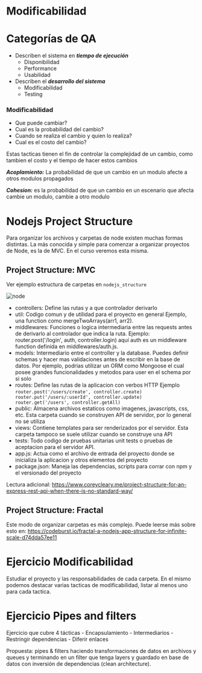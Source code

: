 # Modificabilidad

# Categorías de QA
- Describen el sistema en ***tiempo de ejecución***
    - Disponibilidad
    - Performance 
    - Usabilidad
- Describen el ***desarrollo del sistema***
    - Modificabilidad
    - Testing


### Modificabilidad
- Que puede cambiar?
- Cual es la probabilidad del cambio?
- Cuando se realiza el cambio y quien lo realiza?
- Cual es el costo del cambio?

Estas tacticas tienen el fin de controlar la complejidad de un cambio, como tambien el costo y el tiempo de hacer estos cambios

***Acoplamiento:*** La probabilidad de que un cambio en un modulo afecte a otros modulos propagados

***Cohesion:*** es la probabilidad de que un cambio en un escenario que afecta cambie un modulo, cambie a otro modulo

# Nodejs Project Structure
Para organizar los archivos y carpetas de node existen muchas formas distintas. La más conocida y simple para comenzar a organizar proyectos de Node, es la de MVC. En el curso veremos esta misma.

## Project Structure: MVC
Ver ejemplo estructura de carpetas en `nodejs_structure`

![node](https://i2.wp.com/www.coreycleary.me/wp-content/uploads/2018/11/Express-REST-API-Struc.png?w=741&ssl=1 "Node project structure")

- controllers: Define las rutas y a que controlador derivarlo
- util: Codigo comun y de utilidad para el proyecto en general Ejemplo, una function como mergeTwoArrays(arr1, arr2).
- middlewares: Funciones o logica intermediaria entre las requests antes de derivarlo al controlador que indica la ruta.
    Ejemplo: 
        router.post('/login', auth, controller.login) aquí auth es un middleware function definida en middlewares/auth.js.
- models: Intermediario entre el controller y la database. Puedes definir schemas y hacer mas validaciones antes de escribir en la base de datos. Por ejemplo, podrias utilizar un ORM como Mongoose el cual posee grandes funcionalidades y metodos para user en el schema por si solo
- routes: Define las rutas de la aplicacion con verbos HTTP
    Ejemplo
        ```router.post('/users/create', controller.create)
        router.put('/users/:userId', controller.update)
        router.get('/users', controller.getAll)```
- public: Almacena archivos estaticos como imagenes, javascripts, css, etc. Esta carpeta cuando se construyen API de servidor, por lo general no se utiliza
- views: Contiene templates para ser renderizados por el servidor. Esta carpeta tampoco se suele utilizar cuando se construye una API
- tests: Todo codigo de pruebas unitarias unit tests o pruebas de aceptacion para el servidor API.
- app.js: Actua como el archivo de entrada del proyecto donde se inicializa la aplicacion y otros elementos del proyecto
- package.json: Maneja las dependencias, scripts para corrar con npm y el versionado del proyecto

Lectura adicional:
https://www.coreycleary.me/project-structure-for-an-express-rest-api-when-there-is-no-standard-way/

## Project Structure: Fractal
Este modo de organizar carpetas es más complejo. Puede leerse más sobre esto en: https://codeburst.io/fractal-a-nodejs-app-structure-for-infinite-scale-d74dda57ee11 

# Ejercicio Modificabilidad
Estudiar el proyecto y las responsabilidades de cada carpeta. En el mismo podemos destacar varias tacticas de modificabilidad, listar al menos uno para cada tactica.

# Ejercicio Pipes and filters
Ejercicio que cubre 4 tácticas 
    - Encapsulamiento 
    - Intermediarios 
    - Restringir dependencias 
    - Diferir enlaces
    
Propuesta: pipes & filters haciendo transformaciones de datos en archivos y queues y terminando en un filter que tenga layers y guardado en base de datos con inversión de dependencias (clean architecture).

